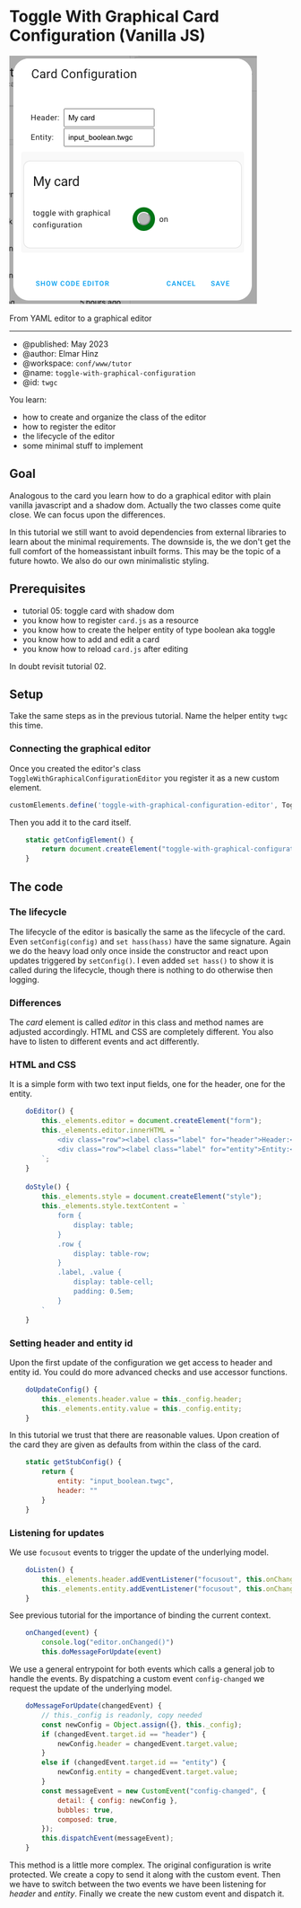 # Toggle With Graphical Card Configuration (Vanilla JS)

![graphical editor](img/graphical-editor.png)

From YAML editor to a graphical editor

***

* @published: May 2023
* @author: Elmar Hinz
* @workspace: `conf/www/tutor`
* @name: `toggle-with-graphical-configuration`
* @id: `twgc`

You learn:

* how to create and organize the class of the editor
* how to register the editor
* the lifecycle of the editor
* some minimal stuff to implement

## Goal

Analogous to the card you learn how to do a graphical editor with plain vanilla
javascript and a shadow dom. Actually the two classes come quite close. We can
focus upon the differences.

In this tutorial we still want to avoid dependencies from external libraries to
learn about the minimal requirements. The downside is, the we don't get the full
comfort of the homeassistant inbuilt forms. This may be the topic of a future
howto. We also do our own minimalistic styling.

## Prerequisites

* tutorial 05: toggle card with shadow dom
* you know how to register `card.js` as a resource
* you know how to create the helper entity of type boolean aka toggle
* you know how to add and edit a card
* you know how to reload `card.js` after editing

In doubt revisit tutorial 02.

## Setup

Take the same steps as in the previous tutorial. Name the helper entity
`twgc` this time.

### Connecting the graphical editor

Once you created the editor's class `ToggleWithGraphicalConfigurationEditor`
you register it as a new custom element.

```js
customElements.define('toggle-with-graphical-configuration-editor', ToggleWithGraphicalConfigurationEditor);
```

Then you add it to the card itself.

```js
    static getConfigElement() {
        return document.createElement("toggle-with-graphical-configuration-editor");
    }
```

## The code

### The lifecycle

The lifecycle of the editor is basically the same as the lifecycle of the card.
Even `setConfig(config)` and `set hass(hass)` have the same signature. Again
we do the heavy load only once inside the constructor and react upon updates
triggered by `setConfig()`. I even added `set hass()` to show it is called
during the lifecycle, though there is nothing to do otherwise then logging.

### Differences

The *card* element is called *editor* in this class and method names are
adjusted accordingly. HTML and CSS are completely different. You also have
to listen to different events and act differently.

### HTML and CSS

It is a simple form with two text input fields, one for the header, one for the
entity.

```js
    doEditor() {
        this._elements.editor = document.createElement("form");
        this._elements.editor.innerHTML = `
            <div class="row"><label class="label" for="header">Header:</label><input class="value" id="header"></input></div>
            <div class="row"><label class="label" for="entity">Entity:</label><input class="value" id="entity"></input></div>
        `;
    }

    doStyle() {
        this._elements.style = document.createElement("style");
        this._elements.style.textContent = `
            form {
                display: table;
            }
            .row {
                display: table-row;
            }
            .label, .value {
                display: table-cell;
                padding: 0.5em;
            }
        `
    }

```

### Setting header and entity id

Upon the first update of the configuration we get access to header and entity
id. You could do more advanced checks and use accessor functions.

```js
    doUpdateConfig() {
        this._elements.header.value = this._config.header;
        this._elements.entity.value = this._config.entity;
    }
```

In this tutorial we trust that there are reasonable values. Upon creation of the
card they are given as defaults from within the class of the card.

```js
    static getStubConfig() {
        return {
            entity: "input_boolean.twgc",
            header: ""
        }
    }
```

### Listening for updates

We use `focusout` events to trigger the update of the underlying model.

```js
    doListen() {
        this._elements.header.addEventListener("focusout", this.onChanged.bind(this));
        this._elements.entity.addEventListener("focusout", this.onChanged.bind(this));
    }
```

See previous tutorial for the importance of binding the current context.

```js
    onChanged(event) {
        console.log("editor.onChanged()")
        this.doMessageForUpdate(event)
```

We use a general entrypoint for both events which calls a general job to handle
the events. By dispatching a custom event `config-changed` we request the update
of the underlying model.

```js
    doMessageForUpdate(changedEvent) {
        // this._config is readonly, copy needed
        const newConfig = Object.assign({}, this._config);
        if (changedEvent.target.id == "header") {
            newConfig.header = changedEvent.target.value;
        }
        else if (changedEvent.target.id == "entity") {
            newConfig.entity = changedEvent.target.value;
        }
        const messageEvent = new CustomEvent("config-changed", {
            detail: { config: newConfig },
            bubbles: true,
            composed: true,
        });
        this.dispatchEvent(messageEvent);
    }
```

This method is a little more complex. The original configuration is write
protected. We create a copy to send it along with the custom event. Then we have
to switch between the two events we have been listening for *header* and
*entity*. Finally we create the new custom event and dispatch it.
